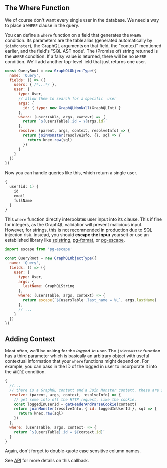 ## The Where Function

We of course don't want every single user in the database.
We need a way to place a `WHERE` clause in the query.

You can define a `where` function on a field that generates the `WHERE` condition.
Its parameters are the table alias (generated automatically by `joinMonster`), the GraphQL arguments on that field, the "context" mentioned earlier, and the field's "SQL AST node".
The (Promise of) string returned is the `WHERE` condition.
If a falsy value is returned, there will be no `WHERE` condition.
We'll add another top-level field that just returns one user.

```javascript
const QueryRoot = new GraphQLObjectType({
  name: 'Query',
  fields: () => ({
    users: { /*...*/ },
    user: {
      type: User,
      // allow them to search for a specific  user
      args: {
        id: { type: new GraphQLNonNull(GraphQLInt) }
      },
      where: (usersTable, args, context) => {
        return `${usersTable}.id = ${args.id}`
      },
      resolve: (parent, args, context, resolveInfo) => {
        return joinMonster(resolveInfo, {}, sql => {
          return knex.raw(sql)
        })
      }
    }
  })
})
```

Now you can handle queries like this, which return a single user.

```graphql
{
  user(id: 1) { 
    id
    email
    fullName
  }
}
```

This `where` function directly interpolates user input into its clause.
This if fine for integers, as the GraphQL validation will prevent malicious input.
However, for strings, this is not recommended in production due to SQL injection risk.
Instead, you should **escape the input** yourself or use an established library like [sqlstring](https://github.com/mysqljs/sqlstring), [pg-format](https://github.com/datalanche/node-pg-format), or [pg-escape](https://github.com/segmentio/pg-escape).

```javascript
import escape from 'pg-escape'

const QueryRoot = new GraphQLObjectType({
  name: 'Query',
  fields: () => ({
    user: {
      type: User,
      args: {
        lastName: GraphQLString
      },
      where: (usersTable, args, context) => {
        return escape(`${usersTable}.last_name = %L`, args.lastName)
      },
      // ...
    }
  })
})
```

## Adding Context

Most often, we'll be asking for the *logged-in* user.
The `joinMonster` function has a third parameter which is basically an arbitrary object with useful contextual information that your `where` functions might depend on.
For example, you can pass in the ID of the logged in user to incorporate it into the `WHERE` condition.

```javascript
{
  //...
  // there is a GraphQL context and a Join Monster context. these are separate!
  resolve: (parent, args, context, resolveInfo) => {
    // get some info off the HTTP request, like the cookie.
    const loggedInUserId = getHeaderAndParseCookie(context)
    return joinMonster(resolveInfo, { id: loggedInUserId }, sql => {
      return knex.raw(sql)
    })
  },
  where: (usersTable, args, context) => {
    return `${usersTable}.id = ${context.id}`
  }
}
```

Again, don't forget to double-quote case sensitive column names.

See [API](/API/#where) for more details on this callback.

